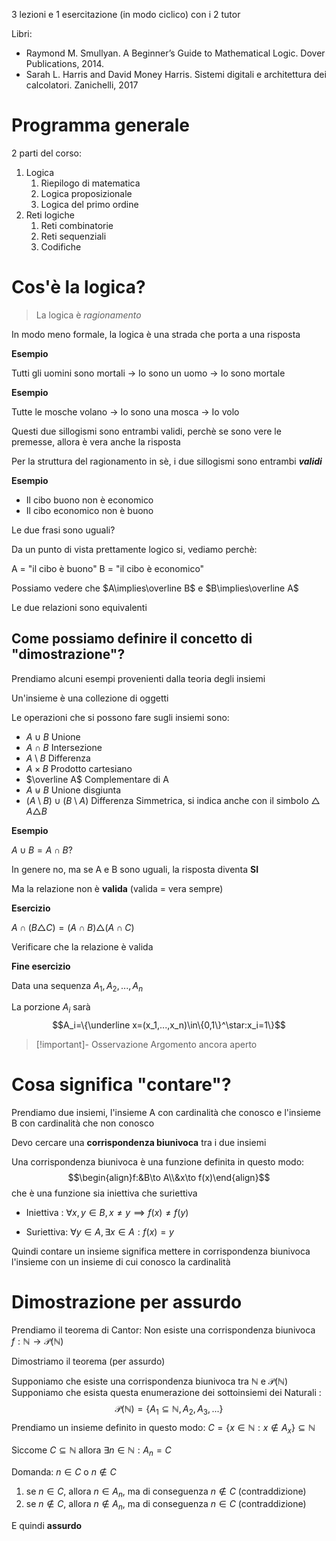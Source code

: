 
3 lezioni e 1 esercitazione (in modo ciclico) con i 2 tutor

Libri:
- Raymond M. Smullyan. A Beginner’s Guide to Mathematical Logic. Dover Publications, 2014. 
- Sarah L. Harris and David Money Harris. Sistemi digitali e architettura dei calcolatori. Zanichelli, 2017

# Programma generale

2 parti del corso:
1. Logica
	1. Riepilogo di matematica
	2. Logica proposizionale
	3. Logica del primo ordine
2. Reti logiche
	1. Reti combinatorie
	2. Reti sequenziali
	3. Codifiche

# Cos'è la logica?

> La logica è _ragionamento_ 

In modo meno formale, la logica è una strada che porta a una risposta

**Esempio**

Tutti gli uomini sono mortali $\to$ Io sono un uomo $\to$ Io sono mortale

**Esempio**

Tutte le mosche volano $\to$ Io sono una mosca $\to$ Io volo

Questi due sillogismi sono entrambi validi, perchè se sono vere le premesse, allora è vera anche la risposta

Per la struttura del ragionamento in sè, i due sillogismi sono entrambi **_validi_**

**Esempio**

- Il cibo buono non è economico
- Il cibo economico non è buono

Le due frasi sono uguali?

Da un punto di vista prettamente logico si, vediamo perchè:

A = "il cibo è buono"
B = "il cibo è economico"

Possiamo vedere che $A\implies\overline B$ e $B\implies\overline A$

Le due relazioni sono equivalenti

## Come possiamo definire il concetto di "dimostrazione"?

Prendiamo alcuni esempi provenienti dalla teoria degli insiemi

Un'insieme è una collezione di oggetti

Le operazioni che si possono fare sugli insiemi sono:

- $A\cup B$ Unione
- $A\cap B$ Intersezione
- $A\setminus B$ Differenza
- $A\times B$ Prodotto cartesiano
- $\overline A$ Complementare di A
- $A\uplus B$ Unione disgiunta
- $(A\setminus B)\cup(B\setminus A)$ Differenza Simmetrica, si indica anche con il simbolo $\triangle$ $A\triangle B$

**Esempio**

$A\cup B=A\cap B$?

In genere no, ma se A e B sono uguali, la risposta diventa **SI**

Ma la relazione non è **valida** (valida = vera sempre)

**Esercizio**

$A\cap(B\triangle C)=(A\cap B)\triangle(A\cap C)$ 

Verificare che la relazione è valida

**Fine esercizio**

Data una sequenza 
$A_1,A_2,...,A_n$

La porzione $A_i$ sarà
$$A_i=\{\underline x=(x_1,...,x_n)\in\{0,1\}^\star:x_i=1\}$$

>[!important]- Osservazione
>Argomento ancora aperto

# Cosa significa "contare"?

Prendiamo due insiemi, l'insieme A con cardinalità che conosco e l'insieme B con cardinalità che non conosco

Devo cercare una **corrispondenza biunivoca** tra i due insiemi

Una corrispondenza biunivoca è una funzione definita in questo modo:
$$\begin{align}f:&B\to A\\&x\to f(x)\end{align}$$
che è una funzione sia iniettiva che suriettiva

- Iniettiva : $\forall x,y \in B, x\neq y\implies f(x)\neq f(y)$  

- Suriettiva: $\forall y \in A,\exists x\in A : f(x)=y$

Quindi contare un insieme significa mettere in corrispondenza biunivoca l'insieme con un insieme di cui conosco la cardinalità
 
# Dimostrazione per assurdo

Prendiamo il teorema di Cantor: Non esiste una corrispondenza biunivoca $f:\mathbb N\to \mathcal P(\mathbb N)$  

Dimostriamo il teorema (per assurdo)

Supponiamo che esiste una corrispondenza biunivoca tra $\mathbb N$ e $\mathcal P(\mathbb N)$ 
Supponiamo che esista questa enumerazione dei sottoinsiemi dei Naturali :
$$\mathcal P(\mathbb N)=\{A_1\subseteq \mathbb {N},A_2,A_3,...\}$$
Prendiamo un insieme definito in questo modo:
$C=\{x\in\mathbb N:x\not\in A_x\}\subseteq\mathbb N$

Siccome $C\subseteq\mathbb N$ allora $\exists n\in\mathbb N:A_n=C$ 

Domanda: $n\in C$ o $n\not\in C$

1. se $n\in C$, allora $n\in A_n$, ma di conseguenza $n\not\in C$ (contraddizione)
2. se $n\not\in C$, allora $n\not\in A_n$, ma di conseguenza $n\in C$ (contraddizione)

E quindi **assurdo**


